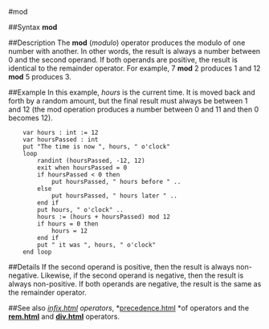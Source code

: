 
#mod

##Syntax
**mod**



##Description
The **mod** (*modulo*) operator produces the modulo of one number with another. In other words, the result is always a number between 0 and the second operand. If both operands are positive, the result is identical to the remainder operator. For example, 7 **mod** 2 produces 1 and 12 **mod** 5 produces 3.



##Example
In this example, *hours* is the current time. It is moved back and forth by a random amount, but the final result must always be between 1 and 12 (the mod operation produces a number between 0 and 11 and then 0 becomes 12).


        var hours : int := 12
        var hoursPassed : int
        put "The time is now ", hours, " o'clock"
        loop
            randint (hoursPassed, -12, 12)
            exit when hoursPassed = 0
            if hoursPassed < 0 then 
                put hoursPassed, " hours before " ..
            else
                put hoursPassed, " hours later " ..
            end if
            put hours, " o'clock" ..
            hours := (hours + hoursPassed) mod 12
            if hours = 0 then 
                hours = 12
            end if
            put " it was ", hours, " o'clock"
        end loop
##Details
If the second operand is positive, then the result is always non-negative. Likewise, if the second operand is negative, then the result is always non-positive. If both  operands are negative, the result is the same as the remainder operator.



##See also
*[infix.html](infix) operators*, *[precedence.html](precedence) *of operators and the **[rem.html](rem)** and **[div.html](div)** operators.


